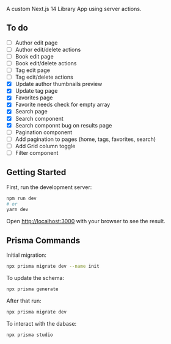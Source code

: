 A custom Next.js 14 Library App using server actions.

## To do
- [ ] Author edit page
- [ ] Author edit/delete actions
- [ ] Book edit page
- [ ] Book edit/delete actions
- [ ] Tag edit page
- [ ] Tag edit/delete actions
- [x] Update author thumbnails preview
- [x] Update tag page
- [x] Favorites page
- [x] Favorite needs check for empty array
- [x] Search page
- [x] Search component
- [x] Search componnt bug on results page
- [ ] Pagination component
- [ ] Add pagination to pages (home, tags, favorites, search)
- [ ] Add Grid column toggle
- [ ] Filter component

## Getting Started

First, run the development server:

```bash
npm run dev
# or
yarn dev
```

Open [http://localhost:3000](http://localhost:3000) with your browser to see the result.

## Prisma Commands

Initial migration:
```bash
npx prisma migrate dev --name init
```

To update the schema:
```bash
npx prisma generate
```

After that run:
```bash
npx prisma migrate dev
```

To interact with the dabase:
```bash
npx prisma studio
```
